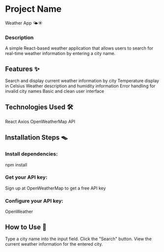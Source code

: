 # Project Name

Weather App 🌤️☀️

### Description

A simple React-based weather application that allows users to search for real-time weather information by entering a
city name.

## Features ✨

Search and display current weather information by city
Temperature display in Celsius
Weather description and humidity information
Error handling for invalid city names
Basic and clean user interface

## Technologies Used 🛠️

React
Axios
OpenWeatherMap API

## Installation Steps 🪤


### Install dependencies:

npm install

### Get your API key:

Sign up at OpenWeatherMap to get a free API key

### Configure your API key:

OpenWeather

## How to Use 🧭

Type a city name into the input field.
Click the "Search" button.
View the current weather information for the entered city.
